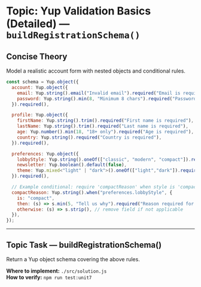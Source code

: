 # Topic: Yup Validation Basics (Detailed) — `buildRegistrationSchema()`

## Concise Theory
Model a realistic account form with nested objects and conditional rules.
```js
const schema = Yup.object({
  account: Yup.object({
    email: Yup.string().email("Invalid email").required("Email is required"),
    password: Yup.string().min(8, "Minimum 8 chars").required("Password is required"),
  }).required(),

  profile: Yup.object({
    firstName: Yup.string().trim().required("First name is required"),
    lastName: Yup.string().trim().required("Last name is required"),
    age: Yup.number().min(18, "18+ only").required("Age is required"),
    country: Yup.string().required("Country is required"),
  }).required(),

  preferences: Yup.object({
    lobbyStyle: Yup.string().oneOf(["classic", "modern", "compact"]).required("Select a style"),
    newsletter: Yup.boolean().default(false),
    theme: Yup.mixed<"light" | "dark">().oneOf(["light","dark"]).required(),
  }).required(),

  // Example conditional: require 'compactReason' when style is 'compact'
  compactReason: Yup.string().when("preferences.lobbyStyle", {
    is: "compact",
    then: (s) => s.min(5, "Tell us why").required("Reason required for compact"),
    otherwise: (s) => s.strip(), // remove field if not applicable
  }),
});
```
---

## Topic Task — **buildRegistrationSchema()**
Return a Yup object schema covering the above rules.

**Where to implement:** `./src/solution.js`  
**How to verify:** `npm run test:unit7`
